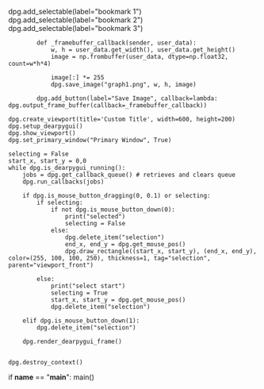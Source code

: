 



































































































































































































































































































































   dpg.add_selectable(label="bookmark 1")
            dpg.add_selectable(label="bookmark 2")
            dpg.add_selectable(label="bookmark 3")
            
            def _framebuffer_callback(sender, user_data):
                w, h = user_data.get_width(), user_data.get_height()
                image = np.frombuffer(user_data, dtype=np.float32, count=w*h*4)
                
                image[:] *= 255
                dpg.save_image("graph1.png", w, h, image)

            dpg.add_button(label="Save Image", callback=lambda: dpg.output_frame_buffer(callback=_framebuffer_callback))
    
    dpg.create_viewport(title='Custom Title', width=600, height=200)
    dpg.setup_dearpygui()
    dpg.show_viewport()
    dpg.set_primary_window("Primary Window", True)

    selecting = False
    start_x, start_y = 0,0
    while dpg.is_dearpygui_running():
        jobs = dpg.get_callback_queue() # retrieves and clears queue
        dpg.run_callbacks(jobs)

        if dpg.is_mouse_button_dragging(0, 0.1) or selecting:
            if selecting:
                if not dpg.is_mouse_button_down(0):
                    print("selected")
                    selecting = False
                else:
                    dpg.delete_item("selection")
                    end_x, end_y = dpg.get_mouse_pos()
                    dpg.draw_rectangle((start_x, start_y), (end_x, end_y), color=(255, 100, 100, 250), thickness=1, tag="selection", parent="viewport_front")
                    
            else:
                print("select start")
                selecting = True
                start_x, start_y = dpg.get_mouse_pos()
                dpg.delete_item("selection")
                
        elif dpg.is_mouse_button_down(1):
            dpg.delete_item("selection")

        dpg.render_dearpygui_frame()

    
    dpg.destroy_context()

if __name__ == "__main__":
    main()
```
